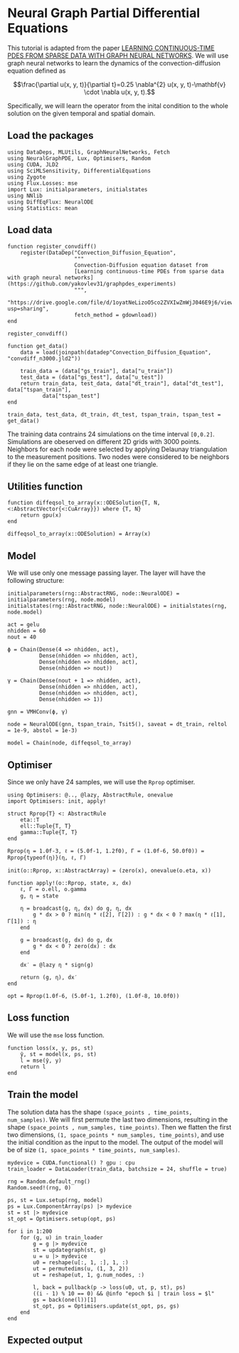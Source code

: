# Neural Graph Partial Differential Equations

This tutorial is adapted from the paper [LEARNING CONTINUOUS-TIME PDES FROM SPARSE DATA WITH GRAPH NEURAL NETWORKS](https://github.com/yakovlev31/graphpdes_experiments/blob/master/convdiff/train.py).
We will use graph neural networks to learn the dynamics of the convection-diffusion equation defined as

```math
\frac{\partial u(x, y, t)}{\partial t}=0.25 \nabla^{2} u(x, y, t)-\mathbf{v} \cdot \nabla u(x, y, t).
```

Specifically, we will learn the operator from the inital condition to the whole solution on the given temporal and spatial domain.

## Load the packages

```@example ngpde
using DataDeps, MLUtils, GraphNeuralNetworks, Fetch
using NeuralGraphPDE, Lux, Optimisers, Random
using CUDA, JLD2
using SciMLSensitivity, DifferentialEquations
using Zygote
using Flux.Losses: mse
import Lux: initialparameters, initialstates
using NNlib
using DiffEqFlux: NeuralODE
using Statistics: mean
```

## Load data

```@example ngpde
function register_convdiff()
    register(DataDep("Convection_Diffusion_Equation",
                     """
                     Convection-Diffusion equation dataset from
                     [Learning continuous-time PDEs from sparse data with graph neural networks](https://github.com/yakovlev31/graphpdes_experiments)
                     """,
                     "https://drive.google.com/file/d/1oyatNeLizoO5co2ZVXIwZmWjJ046E9j6/view?usp=sharing",
                     fetch_method = gdownload))
end

register_convdiff()

function get_data()
    data = load(joinpath(datadep"Convection_Diffusion_Equation", "convdiff_n3000.jld2"))

    train_data = (data["gs_train"], data["u_train"])
    test_data = (data["gs_test"], data["u_test"])
    return train_data, test_data, data["dt_train"], data["dt_test"], data["tspan_train"],
           data["tspan_test"]
end

train_data, test_data, dt_train, dt_test, tspan_train, tspan_test = get_data()
```

The training data contrains 24 simulations on the time interval ``[0,0.2]``. Simulations are obeserved on different 2D grids with 3000 points.
Neighbors for each node were selected by applying Delaunay triangulation to the measurement positions. Two nodes were considered to be
neighbors if they lie on the same edge of at least one triangle.

## Utilities function

```@example ngpde
function diffeqsol_to_array(x::ODESolution{T, N, <:AbstractVector{<:CuArray}}) where {T, N}
    return gpu(x)
end

diffeqsol_to_array(x::ODESolution) = Array(x)
```

## Model

We will use only one message passing layer. The layer will have the following structure:

```@example ngpde
initialparameters(rng::AbstractRNG, node::NeuralODE) = initialparameters(rng, node.model) 
initialstates(rng::AbstractRNG, node::NeuralODE) = initialstates(rng, node.model)

act = gelu
nhidden = 60
nout = 40

ϕ = Chain(Dense(4 => nhidden, act),
          Dense(nhidden => nhidden, act),
          Dense(nhidden => nhidden, act),
          Dense(nhidden => nout))

γ = Chain(Dense(nout + 1 => nhidden, act),
          Dense(nhidden => nhidden, act),
          Dense(nhidden => nhidden, act),
          Dense(nhidden => 1))

gnn = VMHConv(ϕ, γ)

node = NeuralODE(gnn, tspan_train, Tsit5(), saveat = dt_train, reltol = 1e-9, abstol = 1e-3)

model = Chain(node, diffeqsol_to_array)
```

## Optimiser

Since we only have 24 samples, we will use the `Rprop` optimiser.

```@example ngpde
using Optimisers: @.., @lazy, AbstractRule, onevalue
import Optimisers: init, apply!

struct Rprop{T} <: AbstractRule
    eta::T
    ell::Tuple{T, T}
    gamma::Tuple{T, T}
end

Rprop(η = 1.0f-3, ℓ = (5.0f-1, 1.2f0), Γ = (1.0f-6, 50.0f0)) = Rprop{typeof(η)}(η, ℓ, Γ)

init(o::Rprop, x::AbstractArray) = (zero(x), onevalue(o.eta, x))

function apply!(o::Rprop, state, x, dx)
    ℓ, Γ = o.ell, o.gamma
    g, η = state

    η = broadcast(g, η, dx) do g, η, dx
        g * dx > 0 ? min(η * ℓ[2], Γ[2]) : g * dx < 0 ? max(η * ℓ[1], Γ[1]) : η
    end

    g = broadcast(g, dx) do g, dx
        g * dx < 0 ? zero(dx) : dx
    end

    dx′ = @lazy η * sign(g)

    return (g, η), dx′
end

opt = Rprop(1.0f-6, (5.0f-1, 1.2f0), (1.0f-8, 10.0f0))
```

## Loss function

We will use the `mse` loss function.

```@example ngpde
function loss(x, y, ps, st)
    ŷ, st = model(x, ps, st)
    l = mse(ŷ, y)
    return l
end
```

## Train the model

The solution data has the shape `(space_points , time_points, num_samples)`. We will first permute the last two dimensions, resulting in the shape `(space_points , num_samples, time_points)`.
Then we flatten the first two dimensions, `(1, space_points * num_samples, time_points)`, and use the initial condition as the input to the model.
The output of the model will be of size `(1, space_points * time_points, num_samples)`.

```@example ngpde
mydevice = CUDA.functional() ? gpu : cpu
train_loader = DataLoader(train_data, batchsize = 24, shuffle = true)

rng = Random.default_rng()
Random.seed!(rng, 0)

ps, st = Lux.setup(rng, model)
ps = Lux.ComponentArray(ps) |> mydevice
st = st |> mydevice
st_opt = Optimisers.setup(opt, ps)

for i in 1:200
    for (g, u) in train_loader
        g = g |> mydevice
        st = updategraph(st, g)
        u = u |> mydevice
        u0 = reshape(u[:, 1, :], 1, :)
        ut = permutedims(u, (1, 3, 2))
        ut = reshape(ut, 1, g.num_nodes, :)

        l, back = pullback(p -> loss(u0, ut, p, st), ps)
        ((i - 1) % 10 == 0) && @info "epoch $i | train loss = $l"
        gs = back(one(l))[1]
        st_opt, ps = Optimisers.update(st_opt, ps, gs)
    end
end
```

## Expected output

```

```
